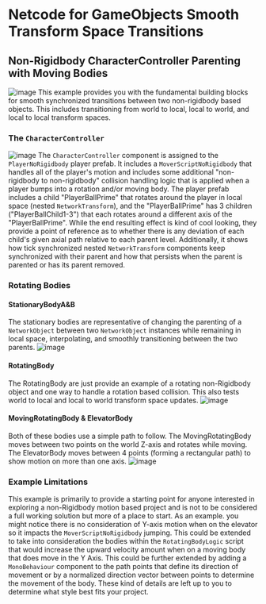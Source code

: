 # Netcode for GameObjects Smooth Transform Space Transitions
## Non-Rigidbody CharacterController Parenting with Moving Bodies
![image](https://github.com/user-attachments/assets/096953ca-5d7d-40d5-916b-72212575d258)
This example provides you with the fundamental building blocks for smooth synchronized transitions between two non-rigidbody based objects. This includes transitioning from world to local, local to world, and local to local transform spaces. 

### The `CharacterController`
![image](https://github.com/user-attachments/assets/13c627bd-920d-40c8-8947-69aa37b44ebf)
The `CharacterController` component is assigned to the `PlayerNoRigidbody` player prefab. It includes a `MoverScriptNoRigidbody` that handles all of the player's motion and includes some additional "non-rigidbody to non-rigidbody" collision handling logic that is applied when a player bumps into a rotation and/or moving body. The player prefab includes a child "PlayerBallPrime" that rotates around the player in local space (nested `NetworkTransform`), and the "PlayerBallPrime" has 3 children ("PlayerBallChild1-3") that each rotates around a different axis of the "PlayerBallPrime". While the end resulting effect is kind of cool looking, they provide a point of reference as to whether there is any deviation of each child's given axial path relative to each parent level. Additionally, it shows how tick synchronized nested `NetworkTransform` components keep synchronized with their parent and how that persists when the parent is parented or has its parent removed.

### Rotating Bodies
#### StationaryBodyA&B
The stationary bodies are representative of changing the parenting of a `NetworkObject` between two `NetworkObject` instances while remaining in local space, interpolating, and smoothly transitioning between the two parents.
![image](https://github.com/user-attachments/assets/1b234fdc-efc9-4053-a947-531c4fe5dd96)

#### RotatingBody
The RotatingBody are just provide an example of a rotating non-Rigidbody object and one way to handle a rotation based collision. This also tests world to local and local to world transform space updates.
![image](https://github.com/user-attachments/assets/f5da2374-08b6-4eeb-9a4a-cddc67ecb33b)

#### MovingRotatingBody & ElevatorBody
Both of these bodies use a simple path to follow.
The MovingRotatingBody moves between two points on the world Z-axis and rotates while moving. The ElevatorBody moves between 4 points (forming a rectangular path) to show motion on more than one axis.
![image](https://github.com/user-attachments/assets/146912eb-0dcc-4089-a6ba-3e0dbb51fd4e)


### Example Limitations
This example is primarily to provide a starting point for anyone interested in exploring a non-Rigidbody motion based project and is not to be considered a full working solution but more of a place to start. As an example. you might notice there is no consideration of Y-axis motion when on the elevator so it impacts the `MoverScriptNoRigidbody` jumping. This could be extended to take into consideration the bodies within the `RotatingBodyLogic` script that would increase the upward velocity amount when on a moving body that does move in the Y Axis. This could be further extended by adding a `MonoBehaviour` component to the path points that define its direction of movement or by a normalized direction vector between points to determine the movement of the body. These kind of details are left up to you to determine what style best fits your project.


